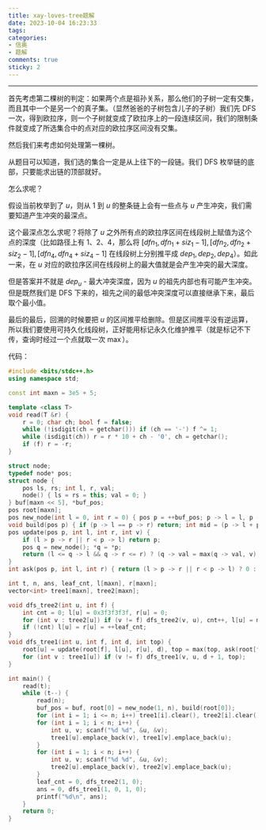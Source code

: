 ```yaml
---
title: xay-loves-tree题解
date: 2023-10-04 16:23:33
tags:
categories:
- 信奥
- 题解
comments: true
sticky: 2
---
```


---
<!--more-->

首先考虑第二棵树的判定：如果两个点是祖孙关系，那么他们的子树一定有交集，而且其中一个是另一个的真子集。（显然爸爸的子树包含儿子的子树）我们先 DFS 一次，得到欧拉序，则一个子树就变成了欧拉序上的一段连续区间，我们的限制条件就变成了所选集合中的点对应的欧拉序区间没有交集。

然后我们来考虑如何处理第一棵树。

从题目可以知道，我们选的集合一定是从上往下的一段链。我们 DFS 枚举链的底部，只要能求出链的顶部就好。

怎么求呢？

假设当前枚举到了 $u$，则从 1 到 $u$ 的整条链上会有一些点与 $u$ 产生冲突，我们需要知道产生冲突的最深点。

这个最深点怎么求呢？将除了 $u$ 之外所有点的欧拉序区间在线段树上赋值为这个点的深度（比如路径上有 1、2、4，那么将 $[dfn_1,dfn_1 + siz_1 - 1],[dfn_2,dfn_2 + siz_2 - 1],[dfn_4,dfn_4 + siz_4 - 1]$ 在线段树上分别推平成 $dep_1,dep_2,dep_4$）。如此一来，在 $u$ 对应的欧拉序区间在线段树上的最大值就是会产生冲突的最大深度。

但是答案并不就是 $dep_u$ - 最大冲突深度，因为 $u$ 的祖先内部也有可能产生冲突。但是既然我们是 DFS 下来的，祖先之间的最低冲突深度可以直接继承下来，最后取个最小值。

最后的最后，回溯的时候要把 $u$ 的区间推平给删除。但是区间推平没有逆运算，所以我们要使用可持久化线段树，正好能用标记永久化维护推平（就是标记不下传，查询时经过一个点就取一次 $\max$）。

代码：

```cpp
#include <bits/stdc++.h>
using namespace std;

const int maxn = 3e5 + 5;

template <class T>
void read(T &r) {
    r = 0; char ch; bool f = false;
    while (!isdigit(ch = getchar())) if (ch == '-') f ^= 1;
    while (isdigit(ch)) r = r * 10 + ch - '0', ch = getchar();
    if (f) r = -r;
}

struct node;
typedef node* pos;
struct node {
    pos ls, rs; int l, r, val;
    node() { ls = rs = this; val = 0; }
} buf[maxn << 5], *buf_pos;
pos root[maxn];
pos new_node(int l = 0, int r = 0) { pos p = ++buf_pos; p -> l = l, p -> r = r, p -> ls = p -> rs = buf, p -> val = 0; return p; }
void build(pos p) { if (p -> l == p -> r) return; int mid = (p -> l + p -> r) >> 1; build(p -> ls = new_node(p -> l, mid)), build(p -> rs = new_node(mid + 1, p -> r)); }
pos update(pos p, int l, int r, int v) {
    if (l > p -> r || r < p -> l) return p;
    pos q = new_node(); *q = *p;
    return (l <= q -> l && q -> r <= r) ? (q -> val = max(q -> val, v), q) : (q -> ls = update(q -> ls, l, r, v), q -> rs = update(q -> rs, l, r, v), q);
}
int ask(pos p, int l, int r) { return (l > p -> r || r < p -> l) ? 0 : ((l <= p -> l && p -> r <= r) ? p -> val : max(p -> val, max(ask(p -> ls, l, r), ask(p -> rs, l, r)))); }

int t, n, ans, leaf_cnt, l[maxn], r[maxn];
vector<int> tree1[maxn], tree2[maxn];

void dfs_tree2(int u, int f) {
    int cnt = 0; l[u] = 0x3f3f3f3f, r[u] = 0;
    for (int v : tree2[u]) if (v != f) dfs_tree2(v, u), cnt++, l[u] = min(l[u], l[v]), r[u] = max(l[u], r[v]);
    if (!cnt) l[u] = r[u] = ++leaf_cnt;
}
void dfs_tree1(int u, int f, int d, int top) {
    root[u] = update(root[f], l[u], r[u], d), top = max(top, ask(root[f], l[u], r[u])), ans = max(ans, d - top);
    for (int v : tree1[u]) if (v != f) dfs_tree1(v, u, d + 1, top);
}

int main() {
    read(t);
    while (t--) {
        read(n);
        buf_pos = buf, root[0] = new_node(1, n), build(root[0]);
        for (int i = 1; i <= n; i++) tree1[i].clear(), tree2[i].clear();
        for (int i = 1; i < n; i++) {
            int u, v; scanf("%d %d", &u, &v);
            tree1[u].emplace_back(v), tree1[v].emplace_back(u);
        }
        for (int i = 1; i < n; i++) {
            int u, v; scanf("%d %d", &u, &v);
            tree2[u].emplace_back(v), tree2[v].emplace_back(u);
        }
        leaf_cnt = 0, dfs_tree2(1, 0);
        ans = 0, dfs_tree1(1, 0, 1, 0);
        printf("%d\n", ans);
    }
    return 0;
}
```